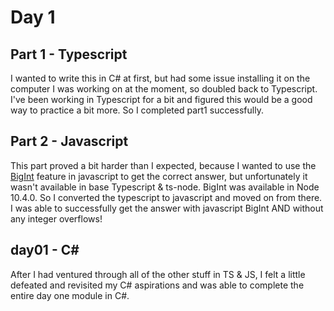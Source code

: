 # Day 1

## Part 1 - Typescript

I wanted to write this in C# at first, but had some issue installing it on the computer I was working on at the moment, so doubled back to Typescript. I've been working in Typescript for a bit and figured this would be a good way to practice a bit more. So I completed part1 successfully.

## Part 2 - Javascript
This part proved a bit harder than I expected, because I wanted to use the [BigInt](https://tc39.es/ecma262/#sec-bigint-objects) feature in javascript to get the correct answer, but unfortunately it wasn't available in base Typescript & ts-node. BigInt was available in Node 10.4.0. So I converted the typescript to javascript and moved on from there. I was able to successfully get the answer with javascript BigInt AND without any integer overflows!

## day01 - C#
After I had ventured through all of the other stuff in TS & JS, I felt a little defeated and revisited my C# aspirations and was able to complete the entire day one module in C#.
